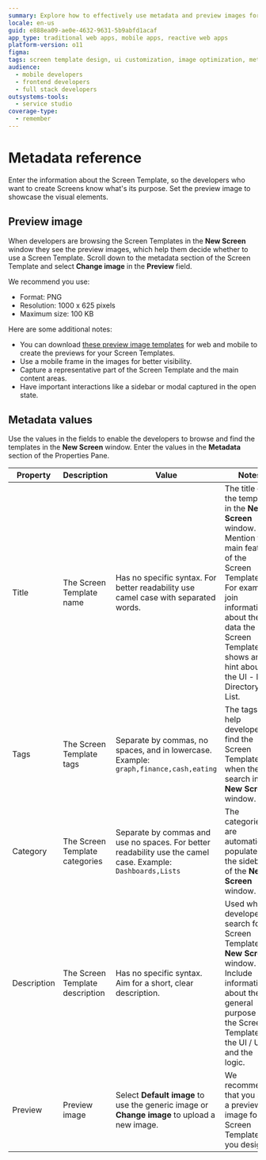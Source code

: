 ```yaml
---
summary: Explore how to effectively use metadata and preview images for Screen Templates in OutSystems 11 (O11).
locale: en-us
guid: e888ea09-ae0e-4632-9631-5b9abfd1acaf
app_type: traditional web apps, mobile apps, reactive web apps
platform-version: o11
figma:
tags: screen template design, ui customization, image optimization, metadata configuration, outsystems development best practices
audience:
  - mobile developers
  - frontend developers
  - full stack developers
outsystems-tools:
  - service studio
coverage-type:
  - remember
---
```


# Metadata reference

Enter the information about the Screen Template, so the developers who want to create Screens know what's its purpose. Set the preview image to showcase the visual elements.

## Preview image

When developers are browsing the Screen Templates in the **New Screen** window they see the preview images, which help them decide whether to use a Screen Template. Scroll down to the metadata section of the Screen Template and select **Change image** in the **Preview** field.

We recommend you use:

* Format: PNG
* Resolution: 1000 x 625 pixels
* Maximum size: 100 KB

Here are some additional notes:

* You can download [these preview image templates](<https://www.outsystems.com/Downloads/ScreenDetails.aspx?MajorVersion=1&ReleaseId=19347>) for web and mobile to create the previews for your Screen Templates.
* Use a mobile frame in the images for better visibility.
* Capture a representative part of the Screen Template and the main content areas.
* Have important interactions like a sidebar or modal captured in the open state.

## Metadata values

Use the values in the fields to enable the developers to browse and find the templates in the **New Screen** window. Enter the values in the **Metadata** section of the Properties Pane.

| Property | Description | Value | Notes |
| ---|---|---|--- |
| Title | The Screen Template name | Has no specific syntax. For better readability use camel case with separated words. | The title of the template in the **New Screen** window. Mention the main feature of the Screen Template. For example, join information about the data the Screen Template shows and a hint about the UI - like Directory List. |
| Tags | The Screen Template tags | Separate by commas, no spaces, and in lowercase. Example: `graph,finance,cash,eating` | The tags help developers find the Screen Template when they search in the **New Screen** window. |
| Category | The Screen Template categories | Separate by commas and use no spaces. For better readability use the camel case. Example: `Dashboards,Lists` | The categories are automatically populated in the sidebar of the **New Screen** window. |
| Description | The Screen Template description| Has no specific syntax. Aim for a short, clear description. | Used when developers search for a Screen Template in **New Screen** window. Include information about the general purpose of the Screen Template, the UI / UX and the logic. |
| Preview | Preview image | Select **Default image** to use the generic image or **Change image** to upload a new image. | We recommend that you set a preview image for all Screen Templates you design. |
